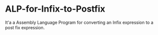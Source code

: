 # ALP-for-Infix-to-Postfix
It'a a Assembly Language Program for converting an Infix expression to a post fix expression.
